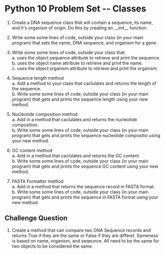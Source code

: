 # Python 10 Problem Set -- Classes


1. Create a DNA sequence class that will contain a sequence, its name, and it's organism of origin. Do this by creating an \_\_init\_\_ function.

2. Write some some lines of code, outside your class (in your main program) that sets the name, DNA sequence, and organism for a gene.

3. Write some some lines of code, outside your class that:  
  a. uses the object sequence attribute to retrieve and print the sequence.   
  b. uses the object name attribute to retrieve and print the name.   
  c. uses the object organism attribute to retrieve and print the organism.  

4. Sequence length method   
  a. Add a method to your class that caclulates and returns the length of the sequence.   
  b. Write some some lines of code, outside your class (in your main program) that gets and prints the sequence length using your new method.

5. Nucleotide composition method  
  a. Add in a method that caclulates and returns the nucleotide composition.    
  b. Write some some lines of code, outside your class (in your main program) that gets and prints the sequence nucleotide compositio using your new method.
  
6. GC content method  
  a. Add in a method that caclulates and returns the GC content.    
  b. Write some some lines of code, outside your class (in your main program) that gets and prints the sequence GC content using your new method.

7. FASTA Formatter method  
  a. Add in a method that returns the sequence record in FASTA format.    
  b. Write some some lines of code, outside your class (in your main program) that gets and prints the sequence in FASTA format using your new method.

## Challenge Question

1. Create a method that can compare two DNA Sequence records and returns True if they are the same or False if they are differet. Sameness is based on name, organism, and seqeunce. All need to be the same for two objects to be considered the same.



